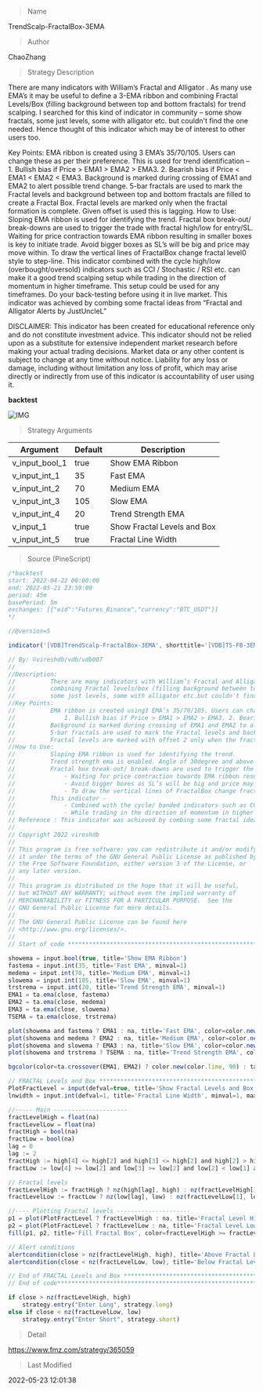 
> Name

TrendScalp-FractalBox-3EMA

> Author

ChaoZhang

> Strategy Description

There are many indicators with William’s Fractal and Alligator . As many use EMA’s it may be useful to define a 3-EMA ribbon and combining Fractal Levels/Box (filling background between top and bottom fractals) for trend scalping. I searched for this kind of indicator in community – some show fractals, some just levels, some with alligator etc. but couldn't find the one needed. Hence thought of this indicator which may be of interest to other users too.

Key Points:
EMA ribbon is created using 3 EMA’s 35/70/105. Users can change these as per their preference. This is used for trend identification – 1. Bullish bias if Price > EMA1 > EMA2 > EMA3. 2. Bearish bias if Price < EMA1 < EMA2 < EMA3.
Background is marked during crossing of EMA1 and EMA2 to alert possible trend change.
5-bar fractals are used to mark the Fractal levels and background between top and bottom fractals are filled to create a Fractal Box.
Fractal levels are marked only when the fractal formation is complete. Given offset is used this is lagging.
How to Use:
Sloping EMA ribbon is used for identifying the trend.
Fractal box break-out/ break-downs are used to trigger the trade with fractal high/low for entry/SL. Waiting for price contraction towards EMA ribbon resulting in smaller boxes is key to initiate trade. Avoid bigger boxes as SL’s will be big and price may move within. To draw the vertical lines of FractalBox change fractal level0 style to step-line.
This indicator combined with the cycle high/low (overbought/oversold) indicators such as CCI / Stochastic / RSI etc. can make it a good trend scalping setup while trading in the direction of momentum in higher timeframe.
This setup could be used for any timeframes. Do your back-testing before using it in live market.
This indicator was achieved by combing some fractal ideas from “Fractal and Alligator Alerts by JustUncleL”

DISCLAIMER: This indicator has been created for educational reference only and do not constitute investment advice. This indicator should not be relied upon as a substitute for extensive independent market research before making your actual trading decisions. Market data or any other content is subject to change at any time without notice. Liability for any loss or damage, including without limitation any loss of profit, which may arise directly or indirectly from use of this indicator is accountability of user using it.

**backtest**

 ![IMG](https://www.fmz.com/upload/asset/190db5ecaaed28b368d.png) 

> Strategy Arguments



|Argument|Default|Description|
|----|----|----|
|v_input_bool_1|true|Show EMA Ribbon|
|v_input_int_1|35|Fast EMA|
|v_input_int_2|70|Medium EMA|
|v_input_int_3|105|Slow EMA|
|v_input_int_4|20|Trend Strength EMA|
|v_input_1|true|Show Fractal Levels and Box|
|v_input_int_5|true|Fractal Line Width|


> Source (PineScript)

``` javascript
/*backtest
start: 2022-04-22 00:00:00
end: 2022-05-21 23:59:00
period: 45m
basePeriod: 5m
exchanges: [{"eid":"Futures_Binance","currency":"BTC_USDT"}]
*/

//@version=5

indicator('[VDB]TrendScalp-FractalBox-3EMA', shorttitle='[VDB]TS-FB-3EMA', overlay=true, max_lines_count=500)

// By: ©vireshdb/vdb/vdb007
//
//Description: 
//          There are many indicators with William’s Fractal and Alligator. As many use EMA’s it may be useful to define an EMA ribbon and
//          combining Fractal levels/box (filling background between top and bottom fractals) for trend scalping. I searched for this kind of indicator in community – some show fractals,
//          some just levels, some with alligator etc.but couldn't find the one needed. Hence thought of this indicator which may be of interest to other users too.
//Key Points:
//          EMA ribbon is created using3 EMA’s 35/70/105. Users can change these as per their preference. This is used for trend identification – 
//              1. Bullish bias if Price > EMA1 > EMA2 > EMA3. 2. Bearish bias if Price < EMA1 < EMA2 < EMA3.
//          Background is marked during crossing of EMA1 and EMA2 to alert possible change in trend.
//          5-bar fractals are used to mark the Fractal levels and backgrounds between top and bottom fractals are filled to create the Fractal Box.
//          Fractal levels are marked with offset 2 only when the fractal formation is complete and hence are lagging.
//How to Use:
//          Sloping EMA ribbon is used for identifying the trend.
//          Trend strength ema is enabled. Angle of 30degree and above is strength
//          Fractal box break-out/ break-downs are used to trigger the trade with fractal high/low for entry/stoploss.
//              - Waiting for price contraction towards EMA ribbon resulting in smaller boxes is key to initiate trade. 
//              - Avoid bigger boxes as SL’s will be big and price may move within.
//              - To draw the vertical lines of FractalBox change fractal level0 style to stepline.
//          This indicator -
//              - Combined with the cycle/ banded indicators such as CCI/Stochastic/RSI etc can make it a good trend scalping setup
//              - While trading in the direction of momentum in higher timeframe.
// Reference : This indicator was achieved by combing some fractal ideas from "Fractal Framer by brobear"
//
// Copyright 2022 vireshdb
//
// This program is free software: you can redistribute it and/or modify
// it under the terms of the GNU General Public License as published by
// the Free Software Foundation, either version 3 of the License, or
// any later version.
//
// This program is distributed in the hope that it will be useful,
// but WITHOUT ANY WARRANTY; without even the implied warranty of
// MERCHANTABILITY or FITNESS FOR A PARTICULAR PURPOSE.  See the
// GNU General Public License for more details.
// 
// The GNU General Public License can be found here
// <http://www.gnu.org/licenses/>.
// 
// Start of code *************************************************************************************************

showema = input.bool(true, title='Show EMA Ribbon')
fastema = input.int(35, title='Fast EMA', minval=1)
medema = input.int(70, title='Medium EMA', minval=1)
slowema = input.int(105, title='Slow EMA', minval=1)
trstrema = input.int(20, title='Trend Strength EMA', minval=1)
EMA1 = ta.ema(close, fastema)
EMA2 = ta.ema(close, medema)
EMA3 = ta.ema(close, slowema)
TSEMA = ta.ema(close, trstrema)

plot(showema and fastema ? EMA1 : na, title='Fast EMA', color=color.new(#00bcd4, 0), linewidth=2)
plot(showema and medema ? EMA2 : na, title='Medium EMA', color=color.new(#fcff00, 0), linewidth=2)
plot(showema and slowema ? EMA3 : na, title='Slow EMA', color=color.new(#ff0909, 0), linewidth=2)
plot(showema and trstrema ? TSEMA : na, title='Trend Strength EMA', color=color.new(#d1d4dc, 75), linewidth=1, style=plot.style_circles)

bgcolor(color=ta.crossover(EMA1, EMA2) ? color.new(color.lime, 90) : ta.crossunder(EMA1, EMA2) ? color.new(color.red, 90) : na, title='Trend Marker')

// FRACTAL Levels and Box *******************************************************************************************
PlotFractLevel = input(defval=true, title='Show Fractal Levels and Box')
lnwidth = input.int(defval=1, title='Fractal Line Width', minval=1, maxval=3)

//----- Main ---------------------
fractLevelHigh = float(na)
fractLevelLow = float(na)
fractHigh = bool(na)
fractLow = bool(na)
lag = 0
lag := 2
fractHigh := high[4] <= high[2] and high[3] <= high[2] and high[2] > high[1] and high[2] > high ? true : false
fractLow := low[4] >= low[2] and low[3] >= low[2] and low[2] < low[1] and low[2] < low ? true : false

// Fractal levels
fractLevelHigh := fractHigh ? nz(high[lag], high) : nz(fractLevelHigh[1], high)
fractLevelLow := fractLow ? nz(low[lag], low) : nz(fractLevelLow[1], low)

//---- Plotting Fractal levels ---------------------
p1 = plot(PlotFractLevel ? fractLevelHigh : na, title='Fractal Level High', color=color.new(#ff0909, 0), linewidth=lnwidth, offset=-lag, style=plot.style_stepline)
p2 = plot(PlotFractLevel ? fractLevelLow : na, title='Fractal Level Low', color=color.new(#1bce4e, 0), linewidth=lnwidth, offset=-lag, style=plot.style_stepline)
fill(p1, p2, title='Fill Fractal Box', color=fractLevelHigh >= fractLevelLow ? color.new(#d1d4dc,90) : color.new(#fff59d, 90))

// Alert conditions
alertcondition(close > nz(fractLevelHigh, high), title='Above Fractal Level High', message='Fractal High Breakout')
alertcondition(close < nz(fractLevelLow, low), title='Below Fractal Level Low', message='Fractal Low Breakdown')

// End of FRACTAL Levels and Box ****************************************************************************************
// End of code***********************************************************************************************************

if close > nz(fractLevelHigh, high)
    strategy.entry("Enter Long", strategy.long)
else if close < nz(fractLevelLow, low)
    strategy.entry("Enter Short", strategy.short)
```

> Detail

https://www.fmz.com/strategy/365059

> Last Modified

2022-05-23 12:01:38
